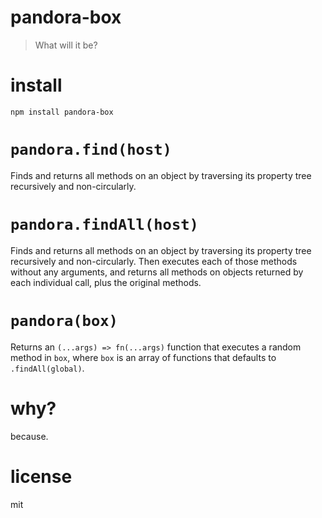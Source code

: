 # pandora-box

> What will it be?

# install

```shell
npm install pandora-box
```

# `pandora.find(host)`

Finds and returns all methods on an object by traversing its property tree recursively and non-circularly.

# `pandora.findAll(host)`

Finds and returns all methods on an object by traversing its property tree recursively and non-circularly. Then executes each of those methods without any arguments, and returns all methods on objects returned by each individual call, plus the original methods.

# `pandora(box)`

Returns an `(...args) => fn(...args)` function that executes a random method in `box`, where `box` is an array of functions that defaults to `.findAll(global)`.

# why?

because.

# license

mit
